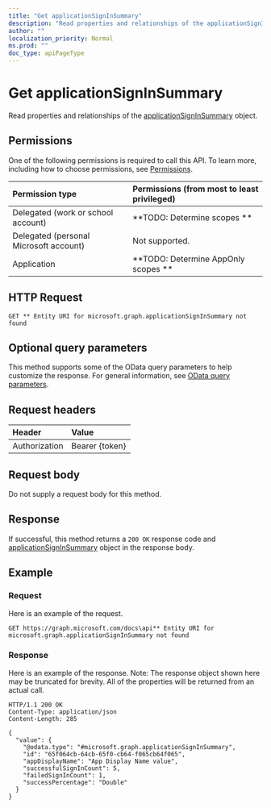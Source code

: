 ```yaml
---
title: "Get applicationSignInSummary"
description: "Read properties and relationships of the applicationSignInSummary object."
author: ""
localization_priority: Normal
ms.prod: ""
doc_type: apiPageType
---
```


# Get applicationSignInSummary

Read properties and relationships of the [applicationSignInSummary](../resources/applicationsigninsummary.md) object.

## Permissions
One of the following permissions is required to call this API. To learn more, including how to choose permissions, see [Permissions](/concepts/permissions-reference.md).

|Permission type|Permissions (from most to least privileged)|
|:---|:---|
|Delegated (work or school account)|**TODO: Determine scopes **|
|Delegated (personal Microsoft account)|Not supported.|
|Application|**TODO: Determine AppOnly scopes **|

## HTTP Request
<!-- {
  "blockType": "ignored"
}
-->
``` http
GET ** Entity URI for microsoft.graph.applicationSignInSummary not found
```

## Optional query parameters
This method supports some of the OData query parameters to help customize the response. For general information, see [OData query parameters](/graph/query-parameters).

## Request headers
|Header|Value|
|:---|:---|
|Authorization|Bearer {token}|

## Request body
Do not supply a request body for this method.

## Response
If successful, this method returns a `200 OK` response code and [applicationSignInSummary](../resources/applicationsigninsummary.md) object in the response body.

## Example

### Request
Here is an example of the request.
<!-- {
  "blockType": "request",
  "name": "get_applicationsigninsummary"
}
-->
``` http
GET https://graph.microsoft.com/docs\api** Entity URI for microsoft.graph.applicationSignInSummary not found
```

### Response
Here is an example of the response. Note: The response object shown here may be truncated for brevity. All of the properties will be returned from an actual call.
<!-- {
  "blockType": "response",
  "truncated": true,
  "@odata.type": "microsoft.graph.applicationSignInSummary"
}
-->
``` http
HTTP/1.1 200 OK
Content-Type: application/json
Content-Length: 285

{
  "value": {
    "@odata.type": "#microsoft.graph.applicationSignInSummary",
    "id": "65f064cb-64cb-65f0-cb64-f065cb64f065",
    "appDisplayName": "App Display Name value",
    "successfulSignInCount": 5,
    "failedSignInCount": 1,
    "successPercentage": "Double"
  }
}
```

